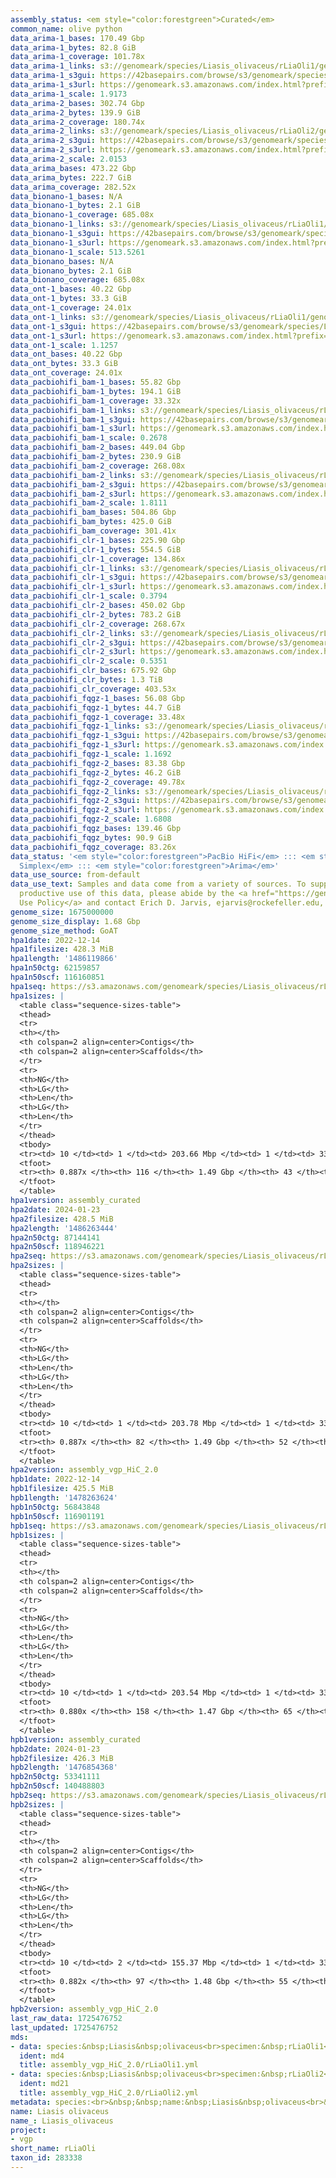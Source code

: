```yaml
---
assembly_status: <em style="color:forestgreen">Curated</em>
common_name: olive python
data_arima-1_bases: 170.49 Gbp
data_arima-1_bytes: 82.8 GiB
data_arima-1_coverage: 101.78x
data_arima-1_links: s3://genomeark/species/Liasis_olivaceus/rLiaOli1/genomic_data/arima/<br>
data_arima-1_s3gui: https://42basepairs.com/browse/s3/genomeark/species/Liasis_olivaceus/rLiaOli1/genomic_data/arima/
data_arima-1_s3url: https://genomeark.s3.amazonaws.com/index.html?prefix=species/Liasis_olivaceus/rLiaOli1/genomic_data/arima/
data_arima-1_scale: 1.9173
data_arima-2_bases: 302.74 Gbp
data_arima-2_bytes: 139.9 GiB
data_arima-2_coverage: 180.74x
data_arima-2_links: s3://genomeark/species/Liasis_olivaceus/rLiaOli2/genomic_data/arima/<br>
data_arima-2_s3gui: https://42basepairs.com/browse/s3/genomeark/species/Liasis_olivaceus/rLiaOli2/genomic_data/arima/
data_arima-2_s3url: https://genomeark.s3.amazonaws.com/index.html?prefix=species/Liasis_olivaceus/rLiaOli2/genomic_data/arima/
data_arima-2_scale: 2.0153
data_arima_bases: 473.22 Gbp
data_arima_bytes: 222.7 GiB
data_arima_coverage: 282.52x
data_bionano-1_bases: N/A
data_bionano-1_bytes: 2.1 GiB
data_bionano-1_coverage: 685.08x
data_bionano-1_links: s3://genomeark/species/Liasis_olivaceus/rLiaOli1/genomic_data/bionano/<br>
data_bionano-1_s3gui: https://42basepairs.com/browse/s3/genomeark/species/Liasis_olivaceus/rLiaOli1/genomic_data/bionano/
data_bionano-1_s3url: https://genomeark.s3.amazonaws.com/index.html?prefix=species/Liasis_olivaceus/rLiaOli1/genomic_data/bionano/
data_bionano-1_scale: 513.5261
data_bionano_bases: N/A
data_bionano_bytes: 2.1 GiB
data_bionano_coverage: 685.08x
data_ont-1_bases: 40.22 Gbp
data_ont-1_bytes: 33.3 GiB
data_ont-1_coverage: 24.01x
data_ont-1_links: s3://genomeark/species/Liasis_olivaceus/rLiaOli1/genomic_data/ont/<br>
data_ont-1_s3gui: https://42basepairs.com/browse/s3/genomeark/species/Liasis_olivaceus/rLiaOli1/genomic_data/ont/
data_ont-1_s3url: https://genomeark.s3.amazonaws.com/index.html?prefix=species/Liasis_olivaceus/rLiaOli1/genomic_data/ont/
data_ont-1_scale: 1.1257
data_ont_bases: 40.22 Gbp
data_ont_bytes: 33.3 GiB
data_ont_coverage: 24.01x
data_pacbiohifi_bam-1_bases: 55.82 Gbp
data_pacbiohifi_bam-1_bytes: 194.1 GiB
data_pacbiohifi_bam-1_coverage: 33.32x
data_pacbiohifi_bam-1_links: s3://genomeark/species/Liasis_olivaceus/rLiaOli1/genomic_data/pacbio_hifi/<br>
data_pacbiohifi_bam-1_s3gui: https://42basepairs.com/browse/s3/genomeark/species/Liasis_olivaceus/rLiaOli1/genomic_data/pacbio_hifi/
data_pacbiohifi_bam-1_s3url: https://genomeark.s3.amazonaws.com/index.html?prefix=species/Liasis_olivaceus/rLiaOli1/genomic_data/pacbio_hifi/
data_pacbiohifi_bam-1_scale: 0.2678
data_pacbiohifi_bam-2_bases: 449.04 Gbp
data_pacbiohifi_bam-2_bytes: 230.9 GiB
data_pacbiohifi_bam-2_coverage: 268.08x
data_pacbiohifi_bam-2_links: s3://genomeark/species/Liasis_olivaceus/rLiaOli2/genomic_data/pacbio_hifi/<br>
data_pacbiohifi_bam-2_s3gui: https://42basepairs.com/browse/s3/genomeark/species/Liasis_olivaceus/rLiaOli2/genomic_data/pacbio_hifi/
data_pacbiohifi_bam-2_s3url: https://genomeark.s3.amazonaws.com/index.html?prefix=species/Liasis_olivaceus/rLiaOli2/genomic_data/pacbio_hifi/
data_pacbiohifi_bam-2_scale: 1.8111
data_pacbiohifi_bam_bases: 504.86 Gbp
data_pacbiohifi_bam_bytes: 425.0 GiB
data_pacbiohifi_bam_coverage: 301.41x
data_pacbiohifi_clr-1_bases: 225.90 Gbp
data_pacbiohifi_clr-1_bytes: 554.5 GiB
data_pacbiohifi_clr-1_coverage: 134.86x
data_pacbiohifi_clr-1_links: s3://genomeark/species/Liasis_olivaceus/rLiaOli1/genomic_data/pacbio_hifi/<br>
data_pacbiohifi_clr-1_s3gui: https://42basepairs.com/browse/s3/genomeark/species/Liasis_olivaceus/rLiaOli1/genomic_data/pacbio_hifi/
data_pacbiohifi_clr-1_s3url: https://genomeark.s3.amazonaws.com/index.html?prefix=species/Liasis_olivaceus/rLiaOli1/genomic_data/pacbio_hifi/
data_pacbiohifi_clr-1_scale: 0.3794
data_pacbiohifi_clr-2_bases: 450.02 Gbp
data_pacbiohifi_clr-2_bytes: 783.2 GiB
data_pacbiohifi_clr-2_coverage: 268.67x
data_pacbiohifi_clr-2_links: s3://genomeark/species/Liasis_olivaceus/rLiaOli2/genomic_data/pacbio_hifi/<br>
data_pacbiohifi_clr-2_s3gui: https://42basepairs.com/browse/s3/genomeark/species/Liasis_olivaceus/rLiaOli2/genomic_data/pacbio_hifi/
data_pacbiohifi_clr-2_s3url: https://genomeark.s3.amazonaws.com/index.html?prefix=species/Liasis_olivaceus/rLiaOli2/genomic_data/pacbio_hifi/
data_pacbiohifi_clr-2_scale: 0.5351
data_pacbiohifi_clr_bases: 675.92 Gbp
data_pacbiohifi_clr_bytes: 1.3 TiB
data_pacbiohifi_clr_coverage: 403.53x
data_pacbiohifi_fqgz-1_bases: 56.08 Gbp
data_pacbiohifi_fqgz-1_bytes: 44.7 GiB
data_pacbiohifi_fqgz-1_coverage: 33.48x
data_pacbiohifi_fqgz-1_links: s3://genomeark/species/Liasis_olivaceus/rLiaOli1/genomic_data/pacbio_hifi/<br>
data_pacbiohifi_fqgz-1_s3gui: https://42basepairs.com/browse/s3/genomeark/species/Liasis_olivaceus/rLiaOli1/genomic_data/pacbio_hifi/
data_pacbiohifi_fqgz-1_s3url: https://genomeark.s3.amazonaws.com/index.html?prefix=species/Liasis_olivaceus/rLiaOli1/genomic_data/pacbio_hifi/
data_pacbiohifi_fqgz-1_scale: 1.1692
data_pacbiohifi_fqgz-2_bases: 83.38 Gbp
data_pacbiohifi_fqgz-2_bytes: 46.2 GiB
data_pacbiohifi_fqgz-2_coverage: 49.78x
data_pacbiohifi_fqgz-2_links: s3://genomeark/species/Liasis_olivaceus/rLiaOli2/genomic_data/pacbio_hifi/<br>
data_pacbiohifi_fqgz-2_s3gui: https://42basepairs.com/browse/s3/genomeark/species/Liasis_olivaceus/rLiaOli2/genomic_data/pacbio_hifi/
data_pacbiohifi_fqgz-2_s3url: https://genomeark.s3.amazonaws.com/index.html?prefix=species/Liasis_olivaceus/rLiaOli2/genomic_data/pacbio_hifi/
data_pacbiohifi_fqgz-2_scale: 1.6808
data_pacbiohifi_fqgz_bases: 139.46 Gbp
data_pacbiohifi_fqgz_bytes: 90.9 GiB
data_pacbiohifi_fqgz_coverage: 83.26x
data_status: '<em style="color:forestgreen">PacBio HiFi</em> ::: <em style="color:forestgreen">ONT
  Simplex</em> ::: <em style="color:forestgreen">Arima</em>'
data_use_source: from-default
data_use_text: Samples and data come from a variety of sources. To support fair and
  productive use of this data, please abide by the <a href="https://genome10k.soe.ucsc.edu/data-use-policies/">Data
  Use Policy</a> and contact Erich D. Jarvis, ejarvis@rockefeller.edu, with any questions.
genome_size: 1675000000
genome_size_display: 1.68 Gbp
genome_size_method: GoAT
hpa1date: 2022-12-14
hpa1filesize: 428.3 MiB
hpa1length: '1486119866'
hpa1n50ctg: 62159857
hpa1n50scf: 116160851
hpa1seq: https://s3.amazonaws.com/genomeark/species/Liasis_olivaceus/rLiaOli1/assembly_curated/rLiaOli1.hap1.cur.20221214.fasta.gz
hpa1sizes: |
  <table class="sequence-sizes-table">
  <thead>
  <tr>
  <th></th>
  <th colspan=2 align=center>Contigs</th>
  <th colspan=2 align=center>Scaffolds</th>
  </tr>
  <tr>
  <th>NG</th>
  <th>LG</th>
  <th>Len</th>
  <th>LG</th>
  <th>Len</th>
  </tr>
  </thead>
  <tbody>
  <tr><td> 10 </td><td> 1 </td><td> 203.66 Mbp </td><td> 1 </td><td> 332.08 Mbp </td></tr><tr><td> 20 </td><td> 3 </td><td> 104.46 Mbp </td><td> 2 </td><td> 264.61 Mbp </td></tr><tr><td> 30 </td><td> 4 </td><td> 98.00 Mbp </td><td> 2 </td><td> 264.61 Mbp </td></tr><tr><td> 40 </td><td> 7 </td><td> 72.83 Mbp </td><td> 3 </td><td> 203.66 Mbp </td></tr><tr style="background-color:#cccccc;"><td> 50 </td><td> 9 </td><td style="background-color:#88ff88;"> 62.16 Mbp </td><td> 4 </td><td style="background-color:#88ff88;"> 116.16 Mbp </td></tr><tr><td> 60 </td><td> 13 </td><td> 32.12 Mbp </td><td> 5 </td><td> 113.56 Mbp </td></tr><tr><td> 70 </td><td> 19 </td><td> 23.73 Mbp </td><td> 7 </td><td> 82.07 Mbp </td></tr><tr><td> 80 </td><td> 30 </td><td> 11.54 Mbp </td><td> 10 </td><td> 26.30 Mbp </td></tr><tr><td> 90 </td><td> 0 </td><td>  </td><td> 0 </td><td>  </td></tr><tr><td> 100 </td><td> 0 </td><td>  </td><td> 0 </td><td>  </td></tr></tbody>
  <tfoot>
  <tr><th> 0.887x </th><th> 116 </th><th> 1.49 Gbp </th><th> 43 </th><th> 1.49 Gbp </th></tr>
  </tfoot>
  </table>
hpa1version: assembly_curated
hpa2date: 2024-01-23
hpa2filesize: 428.5 MiB
hpa2length: '1486263444'
hpa2n50ctg: 87144141
hpa2n50scf: 118946221
hpa2seq: https://s3.amazonaws.com/genomeark/species/Liasis_olivaceus/rLiaOli2/assembly_vgp_HiC_2.0/rLiaOli2.HiC.hap1.20240123.fasta.gz
hpa2sizes: |
  <table class="sequence-sizes-table">
  <thead>
  <tr>
  <th></th>
  <th colspan=2 align=center>Contigs</th>
  <th colspan=2 align=center>Scaffolds</th>
  </tr>
  <tr>
  <th>NG</th>
  <th>LG</th>
  <th>Len</th>
  <th>LG</th>
  <th>Len</th>
  </tr>
  </thead>
  <tbody>
  <tr><td> 10 </td><td> 1 </td><td> 203.78 Mbp </td><td> 1 </td><td> 332.01 Mbp </td></tr><tr><td> 20 </td><td> 2 </td><td> 165.90 Mbp </td><td> 2 </td><td> 261.06 Mbp </td></tr><tr><td> 30 </td><td> 3 </td><td> 155.55 Mbp </td><td> 2 </td><td> 261.06 Mbp </td></tr><tr><td> 40 </td><td> 5 </td><td> 98.25 Mbp </td><td> 3 </td><td> 203.78 Mbp </td></tr><tr style="background-color:#cccccc;"><td> 50 </td><td> 7 </td><td style="background-color:#88ff88;"> 87.14 Mbp </td><td> 4 </td><td style="background-color:#88ff88;"> 118.95 Mbp </td></tr><tr><td> 60 </td><td> 9 </td><td> 74.73 Mbp </td><td> 5 </td><td> 116.06 Mbp </td></tr><tr><td> 70 </td><td> 11 </td><td> 58.95 Mbp </td><td> 7 </td><td> 97.68 Mbp </td></tr><tr><td> 80 </td><td> 18 </td><td> 15.48 Mbp </td><td> 9 </td><td> 77.04 Mbp </td></tr><tr><td> 90 </td><td> 0 </td><td>  </td><td> 0 </td><td>  </td></tr><tr><td> 100 </td><td> 0 </td><td>  </td><td> 0 </td><td>  </td></tr></tbody>
  <tfoot>
  <tr><th> 0.887x </th><th> 82 </th><th> 1.49 Gbp </th><th> 52 </th><th> 1.49 Gbp </th></tr>
  </tfoot>
  </table>
hpa2version: assembly_vgp_HiC_2.0
hpb1date: 2022-12-14
hpb1filesize: 425.5 MiB
hpb1length: '1478263624'
hpb1n50ctg: 56843848
hpb1n50scf: 116901191
hpb1seq: https://s3.amazonaws.com/genomeark/species/Liasis_olivaceus/rLiaOli1/assembly_curated/rLiaOli1.hap2.cur.20221214.fasta.gz
hpb1sizes: |
  <table class="sequence-sizes-table">
  <thead>
  <tr>
  <th></th>
  <th colspan=2 align=center>Contigs</th>
  <th colspan=2 align=center>Scaffolds</th>
  </tr>
  <tr>
  <th>NG</th>
  <th>LG</th>
  <th>Len</th>
  <th>LG</th>
  <th>Len</th>
  </tr>
  </thead>
  <tbody>
  <tr><td> 10 </td><td> 1 </td><td> 203.54 Mbp </td><td> 1 </td><td> 332.68 Mbp </td></tr><tr><td> 20 </td><td> 3 </td><td> 104.43 Mbp </td><td> 2 </td><td> 259.48 Mbp </td></tr><tr><td> 30 </td><td> 4 </td><td> 96.37 Mbp </td><td> 2 </td><td> 259.48 Mbp </td></tr><tr><td> 40 </td><td> 6 </td><td> 74.90 Mbp </td><td> 3 </td><td> 203.54 Mbp </td></tr><tr style="background-color:#cccccc;"><td> 50 </td><td> 9 </td><td style="background-color:#88ff88;"> 56.84 Mbp </td><td> 4 </td><td style="background-color:#88ff88;"> 116.90 Mbp </td></tr><tr><td> 60 </td><td> 13 </td><td> 32.11 Mbp </td><td> 5 </td><td> 113.50 Mbp </td></tr><tr><td> 70 </td><td> 22 </td><td> 12.89 Mbp </td><td> 7 </td><td> 81.91 Mbp </td></tr><tr><td> 80 </td><td> 41 </td><td> 6.18 Mbp </td><td> 11 </td><td> 25.60 Mbp </td></tr><tr><td> 90 </td><td> 0 </td><td>  </td><td> 0 </td><td>  </td></tr><tr><td> 100 </td><td> 0 </td><td>  </td><td> 0 </td><td>  </td></tr></tbody>
  <tfoot>
  <tr><th> 0.880x </th><th> 158 </th><th> 1.47 Gbp </th><th> 65 </th><th> 1.48 Gbp </th></tr>
  </tfoot>
  </table>
hpb1version: assembly_curated
hpb2date: 2024-01-23
hpb2filesize: 426.3 MiB
hpb2length: '1476854368'
hpb2n50ctg: 53341111
hpb2n50scf: 140488803
hpb2seq: https://s3.amazonaws.com/genomeark/species/Liasis_olivaceus/rLiaOli2/assembly_vgp_HiC_2.0/rLiaOli2.HiC.hap2.20240123.fasta.gz
hpb2sizes: |
  <table class="sequence-sizes-table">
  <thead>
  <tr>
  <th></th>
  <th colspan=2 align=center>Contigs</th>
  <th colspan=2 align=center>Scaffolds</th>
  </tr>
  <tr>
  <th>NG</th>
  <th>LG</th>
  <th>Len</th>
  <th>LG</th>
  <th>Len</th>
  </tr>
  </thead>
  <tbody>
  <tr><td> 10 </td><td> 2 </td><td> 155.37 Mbp </td><td> 1 </td><td> 330.43 Mbp </td></tr><tr><td> 20 </td><td> 3 </td><td> 134.64 Mbp </td><td> 2 </td><td> 259.70 Mbp </td></tr><tr><td> 30 </td><td> 4 </td><td> 109.92 Mbp </td><td> 2 </td><td> 259.70 Mbp </td></tr><tr><td> 40 </td><td> 6 </td><td> 79.94 Mbp </td><td> 3 </td><td> 203.11 Mbp </td></tr><tr style="background-color:#cccccc;"><td> 50 </td><td> 8 </td><td style="background-color:#88ff88;"> 53.34 Mbp </td><td> 4 </td><td style="background-color:#88ff88;"> 140.49 Mbp </td></tr><tr><td> 60 </td><td> 12 </td><td> 36.69 Mbp </td><td> 5 </td><td> 115.94 Mbp </td></tr><tr><td> 70 </td><td> 17 </td><td> 28.58 Mbp </td><td> 7 </td><td> 96.72 Mbp </td></tr><tr><td> 80 </td><td> 26 </td><td> 12.68 Mbp </td><td> 8 </td><td> 82.02 Mbp </td></tr><tr><td> 90 </td><td> 0 </td><td>  </td><td> 0 </td><td>  </td></tr><tr><td> 100 </td><td> 0 </td><td>  </td><td> 0 </td><td>  </td></tr></tbody>
  <tfoot>
  <tr><th> 0.882x </th><th> 97 </th><th> 1.48 Gbp </th><th> 55 </th><th> 1.48 Gbp </th></tr>
  </tfoot>
  </table>
hpb2version: assembly_vgp_HiC_2.0
last_raw_data: 1725476752
last_updated: 1725476752
mds:
- data: species:&nbsp;Liasis&nbsp;olivaceus<br>specimen:&nbsp;rLiaOli1<br>projects:&nbsp;<br>&nbsp;&nbsp;-&nbsp;vgp<br>assembled_by_group:&nbsp;Rockefeller<br>data_location:&nbsp;S3<br>release_to:&nbsp;S3<br>combine_for_curation:&nbsp;true<br>hap1:&nbsp;s3://genomeark/species/Liasis_olivaceus/rLiaOli1/assembly_vgp_HiC_2.0/rLiaOli1.HiC.hap1.20221214.fasta.gz<br>hap2:&nbsp;s3://genomeark/species/Liasis_olivaceus/rLiaOli1/assembly_vgp_HiC_2.0/rLiaOli1.HiC.hap2.20221214.fasta.gz<br>pretext_hap1:&nbsp;s3://genomeark/species/Liasis_olivaceus/rLiaOli1/assembly_vgp_HiC_2.0/evaluation/hap1/pretext/rLiaOli1_hap1_s2.pretext<br>pretext_hap2:&nbsp;s3://genomeark/species/Liasis_olivaceus/rLiaOli1/assembly_vgp_HiC_2.0/evaluation/hap2/pretext/rLiaOli1_hap2_s2.pretext<br>kmer_spectra_img:&nbsp;s3://genomeark/species/Liasis_olivaceus/rLiaOli1/assembly_vgp_HiC_2.0/evaluation/merqury/rLiaOli1_png/<br>pacbio_read_dir:&nbsp;s3://genomeark/species/Liasis_olivaceus/rLiaOli1/genomic_data/pacbio_hifi/<br>pacbio_read_type:&nbsp;hifi<br>bionano_cmap_dir:&nbsp;s3://genomeark/species/Liasis_olivaceus/rLiaOli1/genomic_data/bionano/<br>hic_read_dir:&nbsp;s3://genomeark/species/Liasis_olivaceus/rLiaOli1/genomic_data/arima/<br>pipeline:&nbsp;<br>&nbsp;&nbsp;-&nbsp;hifiasm&nbsp;(0.16.1+galaxy4)<br>&nbsp;&nbsp;-&nbsp;solve&nbsp;(3.7)<br>&nbsp;&nbsp;-&nbsp;yahs&nbsp;(1.2a.2+galaxy0)<br>notes:&nbsp;This&nbsp;was&nbsp;a&nbsp;Hifiasm-HiC&nbsp;assembly&nbsp;of&nbsp;rLiaOli1,&nbsp;resulting&nbsp;in&nbsp;two&nbsp;complete&nbsp;haplotypes.&nbsp;HiC&nbsp;scaffolding&nbsp;was&nbsp;performed&nbsp;with&nbsp;YaHS.&nbsp;&nbsp;The&nbsp;HiC&nbsp;prep&nbsp;kit&nbsp;used&nbsp;was&nbsp;Swift-IDT.&nbsp;<br>
  ident: md4
  title: assembly_vgp_HiC_2.0/rLiaOli1.yml
- data: species:&nbsp;Liasis&nbsp;olivaceus<br>specimen:&nbsp;rLiaOli2<br>projects:&nbsp;<br>&nbsp;&nbsp;-&nbsp;vgp<br>data_location:&nbsp;S3<br>release_to:&nbsp;S3<br>hap1:&nbsp;s3://genomeark/species/Liasis_olivaceus/rLiaOli2/assembly_vgp_HiC_2.0/rLiaOli2.HiC.hap1.20240123.fasta.gz<br>hap2:&nbsp;s3://genomeark/species/Liasis_olivaceus/rLiaOli2/assembly_vgp_HiC_2.0/rLiaOli2.HiC.hap2.20240123.fasta.gz<br>pretext_hap1:&nbsp;s3://genomeark/species/Liasis_olivaceus/rLiaOli2/assembly_vgp_HiC_2.0/evaluation/hap1/pretext/rLiaOli2_hap1__s2_heatmap.pretext<br>pretext_hap2:&nbsp;s3://genomeark/species/Liasis_olivaceus/rLiaOli2/assembly_vgp_HiC_2.0/evaluation/hap2/pretext/rLiaOli2_hap2__s2_heatmap.pretext<br>kmer_spectra_img:&nbsp;s3://genomeark/species/Liasis_olivaceus/rLiaOli2/assembly_vgp_HiC_2.0/evaluation/merqury/rLiaOli2_png/<br>pacbio_read_dir:&nbsp;s3://genomeark/species/Liasis_olivaceus/rLiaOli2/genomic_data/pacbio_hifi/<br>pacbio_read_type:&nbsp;hifi<br>hic_read_dir:&nbsp;s3://genomeark/species/Liasis_olivaceus/rLiaOli2/genomic_data/arima/<br>bionano_cmap_dir:&nbsp;s3://genomeark/species/Liasis_olivaceus/rLiaOli2/genomic_data/bionano/<br>pipeline:<br>&nbsp;&nbsp;-&nbsp;hifiasm&nbsp;(0.19.3+galaxy0)<br>&nbsp;&nbsp;-&nbsp;yahs&nbsp;(1.2a.2+galaxy0)<br>assembled_by_group:&nbsp;Rockefeller<br>notes:&nbsp;This&nbsp;was&nbsp;a&nbsp;hifiasm-HiC&nbsp;assembly&nbsp;of&nbsp;rLiaOli2,&nbsp;resulting&nbsp;in&nbsp;two&nbsp;complete&nbsp;haplotypes.&nbsp;This&nbsp;individual&nbsp;did&nbsp;have&nbsp;bionano&nbsp;data,&nbsp;but&nbsp;it&nbsp;was&nbsp;not&nbsp;used&nbsp;during&nbsp;assembly&nbsp;because&nbsp;the&nbsp;HiC&nbsp;scaffolding&nbsp;was&nbsp;sufficient.&nbsp;HiC&nbsp;scaffolding&nbsp;was&nbsp;performed&nbsp;with&nbsp;yahs.&nbsp;The&nbsp;HiC&nbsp;prep&nbsp;was&nbsp;Arima&nbsp;kit&nbsp;2,&nbsp;and&nbsp;the&nbsp;library&nbsp;prep&nbsp;kit&nbsp;was&nbsp;the&nbsp;Arima&nbsp;kit,&nbsp;requiring&nbsp;5&nbsp;bp&nbsp;trimmed&nbsp;off&nbsp;both&nbsp;forward&nbsp;and&nbsp;reverse&nbsp;reads&nbsp;before&nbsp;usage&nbsp;with&nbsp;the&nbsp;Arima&nbsp;mapping&nbsp;pipeline.&nbsp;MitoHiFi&nbsp;failed&nbsp;to&nbsp;find&nbsp;a&nbsp;mito&nbsp;for&nbsp;this&nbsp;individual's&nbsp;data.&nbsp;&nbsp;
  ident: md21
  title: assembly_vgp_HiC_2.0/rLiaOli2.yml
metadata: species:<br>&nbsp;&nbsp;name:&nbsp;Liasis&nbsp;olivaceus<br>&nbsp;&nbsp;individuals:<br>&nbsp;&nbsp;-&nbsp;short_name:&nbsp;rLiaOli1<br>&nbsp;&nbsp;short_name:&nbsp;rLiaOli<br>&nbsp;&nbsp;taxon_id:&nbsp;283338<br>&nbsp;&nbsp;common_name:&nbsp;olive&nbsp;python<br>&nbsp;&nbsp;genome_size:&nbsp;1675000000<br>&nbsp;&nbsp;genome_size_method:&nbsp;GoAT<br>&nbsp;&nbsp;order:<br>&nbsp;&nbsp;&nbsp;&nbsp;name:&nbsp;Squamata<br>&nbsp;&nbsp;family:<br>&nbsp;&nbsp;&nbsp;&nbsp;name:&nbsp;Pythonidae<br>&nbsp;&nbsp;project:&nbsp;[&nbsp;vgp&nbsp;]<br>
name: Liasis olivaceus
name_: Liasis_olivaceus
project:
- vgp
short_name: rLiaOli
taxon_id: 283338
---
```

